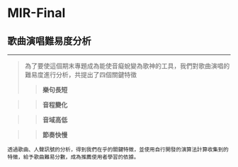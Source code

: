 # MIR-Final
## 歌曲演唱難易度分析
___
>為了要使這個期末專題成為能使音癡蛻變為歌神的工具，我們對歌曲演唱的難易度進行分析，共提出了四個關鍵特徵
>>**樂句長短**

>>**音程變化**

>>**音域高低**

>>**節奏快慢**

```透過歌曲、人聲訊號的分析，得到我們在乎的關鍵特徵，並使用自行開發的演算法計算收集到的特徵，給予歌曲難易分數，成為推薦使用者學習的依據。```
